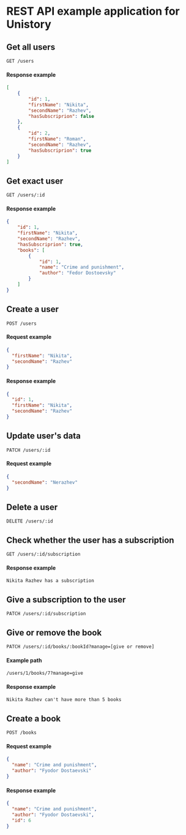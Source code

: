 # REST API example application for Unistory

## Get all users
`GET /users`
#### Response example
```json
[
    {
        "id": 1,
        "firstName": "Nikita",
        "secondName": "Razhev",
        "hasSubscriprion": false
    },
    {
        "id": 2,
        "firstName": "Roman",
        "secondName": "Razhev",
        "hasSubscriprion": true
    }
]
```
## Get exact user
`GET /users/:id`
#### Response example
```json
{
    "id": 1,
    "firstName": "Nikita",
    "secondName": "Razhev",
    "hasSubscriprion": true,
    "books": [
        {
            "id": 1,
            "name": "Crime and punishment",
            "author": "Fedor Dostoevsky"
        }
    ]
}
```

## Create a user
`POST /users`

#### Request example
```json
{
  "firstName": "Nikita",
  "secondName": "Razhev"
}
```
#### Response example
```json
{
  "id": 1,
  "firstName": "Nikita",
  "secondName": "Razhev"
}
```

## Update user's data
`PATCH /users/:id`

#### Request example
```json
{
  "secondName": "Nerazhev"
}
```
## Delete a user
`DELETE /users/:id`

## Check whether the user has a subscription
`GET /users/:id/subscription`
#### Response example
```
Nikita Razhev has a subscription
```

## Give a subscription to the user
`PATCH /users/:id/subscription`

## Give or remove the book 
`PATCH /users/:id/books/:bookId?manage=[give or remove]`
#### Example path
`/users/1/books/7?manage=give`
#### Response example
```
Nikita Razhev can't have more than 5 books
```

## Create a book
`POST /books`

#### Request example
```json
{
  "name": "Crime and punishment",
  "author": "Fyodor Dostaevski"
}
```
#### Response example
```json
{
  "name": "Crime and punishment",
  "author": "Fyodor Dostaevski",
  "id": 6
}
```